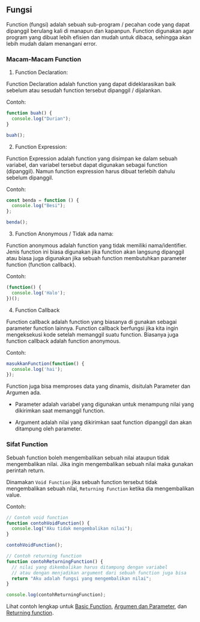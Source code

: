 ## Fungsi

Function (fungsi) adalah sebuah sub-program / pecahan code yang dapat dipanggil berulang kali di manapun dan kapanpun. Function digunakan agar program yang dibuat lebih efisien dan mudah untuk dibaca, sehingga akan lebih mudah dalam menangani error.

### Macam-Macam Function

1. Function Declaration:

Function Declaration adalah function yang dapat dideklarasikan baik sebelum atau sesudah function tersebut dipanggil / dijalankan.

Contoh:

```js
function buah() {
  console.log("Durian");
}

buah();
```

2. Function Expression:

Function Expression adalah function yang disimpan ke dalam sebuah variabel, dan variabel tersebut dapat digunakan sebagai function (dipanggil). Namun function expression harus dibuat terlebih dahulu sebelum dipanggil.

Contoh:

```js
const benda = function () {
  console.log("Besi");
};

benda();
```

3. Function Anonymous / Tidak ada nama:

Function anonymous adalah function yang tidak memiliki nama/identifier. Jenis function ini biasa digunakan jika function akan langsung dipanggil atau biasa juga digunakan jika sebuah function membutuhkan parameter function (function callback).

Contoh:

```js
(function() {
  console.log('Halo');
})();
```

4. Function Callback

Function callback adalah function yang biasanya di gunakan sebagai parameter function lainnya. Function callback berfungsi jika kita ingin mengeksekusi kode setelah memanggil suatu function. Biasanya juga function callback adalah function anonymous.

Contoh:

```js
masukkanFunction(function() {
  console.log('hai');
});
```

Function juga bisa memproses data yang dinamis, disitulah Parameter dan Argumen ada.

- Parameter adalah variabel yang digunakan untuk menampung nilai
  yang dikirimkan saat memanggil function.

- Argument adalah nilai yang dikirimkan saat function dipanggil
  dan akan ditampung oleh parameter.

### Sifat Function

Sebuah function boleh mengembalikan sebuah nilai ataupun tidak mengembalikan nilai. Jika ingin mengembalikan sebuah nilai maka gunakan perintah return.

Dinamakan `Void Function` jika sebuah function tersebut tidak mengembalikan sebuah nilai, `Returning Function` ketika dia mengembalikan value.

Contoh:

```js
// Contoh void function
function contohVoidFunction() {
  console.log("Aku tidak mengembalikan nilai");
}

contohVoidFunction();

// Contoh returning function
function contohReturningFunction() {
  // nilai yang dikembalikan harus ditampung dengan variabel
  // atau dengan menjadikan argument dari sebuah function juga bisa
  return "Aku adalah fungsi yang mengembalikan nilai";
}

console.log(contohReturningFunction);
```

Lihat contoh lengkap untuk [Basic Function](functionBasic.js), [Argumen dan Parameter](parameterAndArgument.js), dan [Returning function](functionReturn.js).

